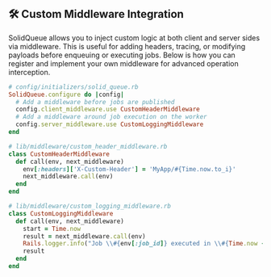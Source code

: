 ## 🛠️ Custom Middleware Integration

SolidQueue allows you to inject custom logic at both client and server sides via middleware. This is useful for adding headers, tracing, or modifying payloads before enqueuing or executing jobs. Below is how you can register and implement your own middleware for advanced operation interception.

```ruby
# config/initializers/solid_queue.rb
SolidQueue.configure do |config|
  # Add a middleware before jobs are published
  config.client_middleware.use CustomHeaderMiddleware
  # Add a middleware around job execution on the worker
  config.server_middleware.use CustomLoggingMiddleware
end
```

```ruby
# lib/middleware/custom_header_middleware.rb
class CustomHeaderMiddleware
  def call(env, next_middleware)
    env[:headers]['X-Custom-Header'] = 'MyApp/#{Time.now.to_i}'
    next_middleware.call(env)
  end
end
```

```ruby
# lib/middleware/custom_logging_middleware.rb
class CustomLoggingMiddleware
  def call(env, next_middleware)
    start = Time.now
    result = next_middleware.call(env)
    Rails.logger.info("Job \\#{env[:job_id]} executed in \\#{Time.now - start}s")
    result
  end
end
```